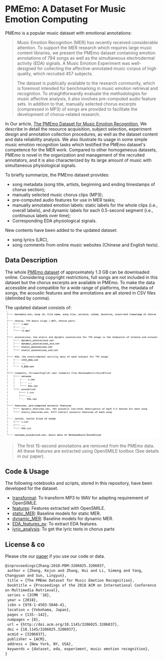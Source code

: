 # PMEmo: A Dataset For Music Emotion Computing
PMEmo is a popular music dataset with emotional annotations: 

> Music Emotion Recognition (MER) has recently received considerable attention. To support the MER research which requires large music content libraries, we present the PMEmo dataset containing emotion annotations of 794 songs as well as the simultaneous electrodermal activity (EDA) signals. A Music Emotion Experiment was well-designed for collecting the affective-annotated music corpus of high quality, which recruited 457 subjects.  
> 
> The dataset is publically available to the research community, which is foremost intended for benchmarking in music emotion retrieval and recognition. To straightforwardly evaluate the methodologies for music affective analysis, it also involves pre-computed audio feature sets. In addition to that, manually selected chorus excerpts (compressed in MP3) of songs are provided to facilitate the development of chorus-related research.

In Our article, [The PMEmo Dataset for Music Emotion Recognition](https://dl.acm.org/citation.cfm?id=3206037), We describe in detail the resource acquisition, subject selection, experiment design and annotation collection procedures, as well as the dataset content and data reliability analysis. We also illustrate its usage in some simple music emotion recognition tasks which testified the PMEmo dataset's competence for the MER work. Compared to other homogeneous datasets, PMEmo is novel in the organization and management of the recruited annotators, and it is also characterized by its large amount of music with simultaneous physiological signals.

To briefly summarize, the PMEmo dataset provides:

* song metadata (song title, artists, beginning and ending timestamps of chorus section);
* manually selected music chorus clips (MP3);
* pre-computed audio features for use in MER tasks;
* manually annotated emotion labels: static labels for the whole clips (i.e., overall labels), and dynamic labels for each 0.5-second segment (i.e., continuous labels over time);
* Corresponding EDA physiological signals.

New contents have been added to the updated dataset:

* song lyrics (LRC),
* song comments from online music websites (Chinese and English texts).

## Data Description
The whole [PMEmo dataset](http://pmemo.hellohui.cn/) of approximately 1.3 GB can be downloaded online. Considering copyright restrictions,
full songs are not included in this dataset but the chorus
excerpts are available in PMEmo. To make the data accessible and
compatible for a wide range of platforms, the metadata of songs,
the acoustic features and the annotations are all stored in CSV files
(delimited by comma).

The updated dataset consists of:  
![](img/ContentDescription.png)

> The first 15-second annotations are removed from the PMEmo data. All these features are extracted using OpenSMILE toolbox (See details in our paper). 

## Code & Usage
The following notebooks and scripts, stored in this repository, have been developed for the dataset.

* [transformat](transformat.sh): To transform MP3 to WAV for adapting requirememt of OpenSIMLE.
* [features](features.py): Features extracted with OpenSMILE.
* [static\_MER](static_MER.ipynb): Baseline models for static MER.
* [dynamic\_MER](dynamic_MER.ipynb): Baseline models for dynamic MER.
* [EDA\_features\_ex](EDA_features_ex.ipynb): To extract EDA features.
* [lyric\_analysis](lyric_analysis.ipynb): To get the lyric texts in chorus parts

## License & co
Please cite our [paper](https://dl.acm.org/citation.cfm?id=3206037) if you use our code or data.

```
@inproceedings{Zhang:2018:PDM:3206025.3206037,
 author = {Zhang, Kejun and Zhang, Hui and Li, Simeng and Yang, Changyuan and Sun, Lingyun},
 title = {The PMEmo Dataset for Music Emotion Recognition},
 booktitle = {Proceedings of the 2018 ACM on International Conference on Multimedia Retrieval},
 series = {ICMR '18},
 year = {2018},
 isbn = {978-1-4503-5046-4},
 location = {Yokohama, Japan},
 pages = {135--142},
 numpages = {8},
 url = {http://doi.acm.org/10.1145/3206025.3206037},
 doi = {10.1145/3206025.3206037},
 acmid = {3206037},
 publisher = {ACM},
 address = {New York, NY, USA},
 keywords = {dataset, eda, experiment, music emotion recognition},
} 
```

